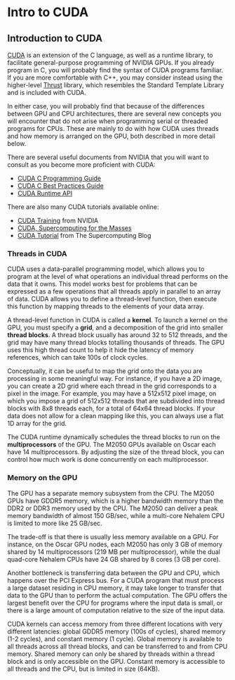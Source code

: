 # Intro to CUDA

## Introduction to CUDA

[CUDA](https://developer.nvidia.com/what-cuda) is an extension of the C language, as well as a runtime library, to facilitate general-purpose programming of NVIDIA GPUs. If you already program in C, you will probably find the syntax of CUDA programs familiar. If you are more comfortable with C++, you may consider instead using the higher-level [Thrust](http://thrust.github.com) library, which resembles the Standard Template Library and is included with CUDA.

In either case, you will probably find that because of the differences between GPU and CPU architectures, there are several new concepts you will encounter that do not arise when programming serial or threaded programs for CPUs. These are mainly to do with how CUDA uses threads and how memory is arranged on the GPU, both described in more detail below.

There are several useful documents from NVIDIA that you will want to consult as you become more proficient with CUDA:

* [CUDA C Programming Guide](http://docs.nvidia.com/cuda/cuda-c-programming-guide/index.html)
* [CUDA C Best Practices Guide](http://docs.nvidia.com/cuda/cuda-c-best-practices-guide/index.html)
* [CUDA Runtime API](http://docs.nvidia.com/cuda/cuda-runtime-api/index.html)

There are also many CUDA tutorials available online:

* [CUDA Training](https://developer.nvidia.com/cuda-training) from NVIDIA
* [CUDA, Supercomputing for the Masses](http://www.drdobbs.com/parallel/cuda-supercomputing-for-the-masses-part/207200659)
* [CUDA Tutorial](http://supercomputingblog.com/cuda/cuda-tutorial-1-getting-started/) from The Supercomputing Blog

### Threads in CUDA

CUDA uses a data-parallel programming model, which allows you to program at the level of what operations an individual thread performs on the data that it owns. This model works best for problems that can be expressed as a few operations that all threads apply in parallel to an array of data. CUDA allows you to define a thread-level function, then execute this function by mapping threads to the elements of your data array.

A thread-level function in CUDA is called a **kernel**. To launch a kernel on the GPU, you must specify a **grid**, and a decomposition of the grid into smaller **thread blocks**. A thread block usually has around 32 to 512 threads, and the grid may have many thread blocks totalling thousands of threads. The GPU uses this high thread count to help it hide the latency of memory references, which can take 100s of clock cycles.

Conceptually, it can be useful to map the grid onto the data you are processing in some meaningful way. For instance, if you have a 2D image, you can create a 2D grid where each thread in the grid corresponds to a pixel in the image. For example, you may have a 512x512 pixel image, on which you impose a grid of 512x512 threads that are subdivided into thread blocks with 8x8 threads each, for a total of 64x64 thread blocks. If your data does not allow for a clean mapping like this, you can always use a flat 1D array for the grid.

The CUDA runtime dynamically schedules the thread blocks to run on the **multiprocessors** of the GPU. The M2050 GPUs available on Oscar each have 14 multiprocessors. By adjusting the size of the thread block, you can control how much work is done concurrently on each multiprocessor.

### Memory on the GPU

The GPU has a separate memory subsystem from the CPU. The M2050 GPUs have GDDR5 memory, which is a higher bandwidth memory than the DDR2 or DDR3 memory used by the CPU. The M2050 can deliver a peak memory bandwidth of almost 150 GB/sec, while a multi-core Nehalem CPU is limited to more like 25 GB/sec.

The trade-off is that there is usually less memory available on a GPU. For instance, on the Oscar GPU nodes, each M2050 has only 3 GB of memory shared by 14 multiprocessors \(219 MB per multiprocessor\), while the dual quad-core Nehalem CPUs have 24 GB shared by 8 cores \(3 GB per core\).

Another bottleneck is transferring data between the GPU and CPU, which happens over the PCI Express bus. For a CUDA program that must process a large dataset residing in CPU memory, it may take longer to transfer that data to the GPU than to perform the actual computation. The GPU offers the largest benefit over the CPU for programs where the input data is small, or there is a large amount of computation relative to the size of the input data.

CUDA kernels can access memory from three different locations with very different latencies: global GDDR5 memory \(100s of cycles\), shared memory \(1-2 cycles\), and constant memory \(1 cycle\). Global memory is available to all threads across all thread blocks, and can be transferred to and from CPU memory. Shared memory can only be shared by threads within a thread block and is only accessible on the GPU. Constant memory is accessible to all threads and the CPU, but is limited in size \(64KB\).

